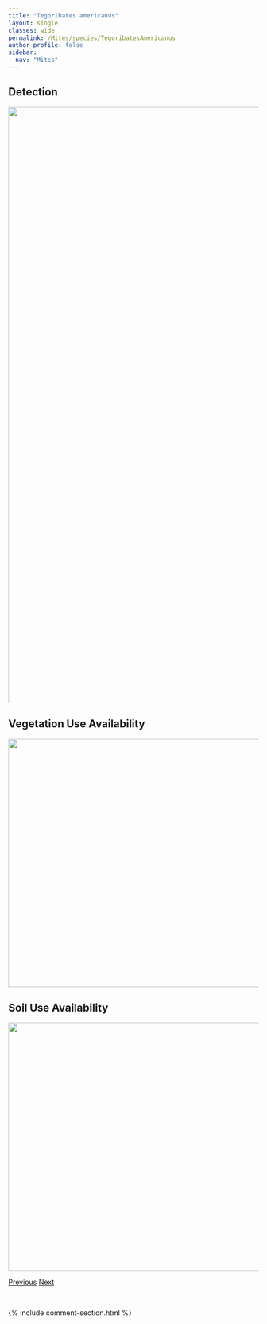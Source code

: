 ```yaml
---
title: "Tegoribates americanus"
layout: single
classes: wide
permalink: /Mites/species/TegoribatesAmericanus
author_profile: false
sidebar:
  nav: "Mites"
---
```


<h2>Detection</h2>

<a href="https://drive.google.com/uc?export=view&id=15BSxITkmtNW1AfelzsKDciCASwlZCWRB">
<img src="https://drive.google.com/uc?export=view&id=15BSxITkmtNW1AfelzsKDciCASwlZCWRB" height = "1200" width = "800">
</a>


<h2>Vegetation Use Availability</h2>

<a href="https://drive.google.com/uc?export=view&id=1ovl2ywcW9Oks5q9SKECczsW-oIqQX35J">
<img src="https://drive.google.com/uc?export=view&id=1ovl2ywcW9Oks5q9SKECczsW-oIqQX35J" height = "500" width = "1000">
</a>


<h2>Soil Use Availability</h2>

<a href="https://drive.google.com/uc?export=view&id=1Zvetl311TtiIEAiQ7DilQiL_xyHCrsG3">
<img src="https://drive.google.com/uc?export=view&id=1Zvetl311TtiIEAiQ7DilQiL_xyHCrsG3" height = "500" width = "1000">
</a>


<a href="/DevelopmentWebsite/Mites/species/TectoribatesBorealis" class="pagination--pager" title="Tectoribates borealis">Previous</a> <a href="/DevelopmentWebsite/Mites/species/TegoribatesSubniger" class="pagination--pager" title="Tegoribates subniger">Next</a>

<p>&nbsp;</p>

{% include comment-section.html %}
